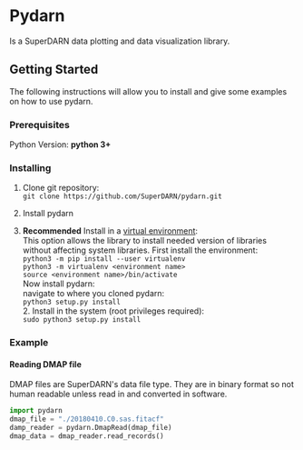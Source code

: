 # Pydarn 

Is a SuperDARN data plotting and data visualization library. 

## Getting Started 

The following instructions will allow you to install and give some examples on how to use pydarn. 

### Prerequisites

Python Version: **python 3+**

### Installing 

1. Clone git repository:   
   `git clone https://github.com/SuperDARN/pydarn.git`

2. Install pydarn 
  1. **Recommended** Install in a [virtual environment](https://packaging.python.org/guides/installing-using-pip-and-virtualenv/):   
    This option allows the library to install needed version of libraries   
    without affecting system libraries. First install the environment:  
    `python3 -m pip install --user virtualenv`  
    `python3 -m virtualenv <environment name>`  
		`source <environment name>/bin/activate`  
		Now install pydarn:  
		navigate to where you cloned pydarn:  
		`python3 setup.py install`  
	2. Install in the system (root privileges required):  
		`sudo python3 setup.py install`

### Example 

#### Reading DMAP file 
DMAP files are SuperDARN's data file type. They are in binary format so not human readable unless 
read in and converted in software. 

```python
import pydarn
dmap_file = "./20180410.C0.sas.fitacf"
damp_reader = pydarn.DmapRead(dmap_file)
dmap_data = dmap_reader.read_records() 
```





